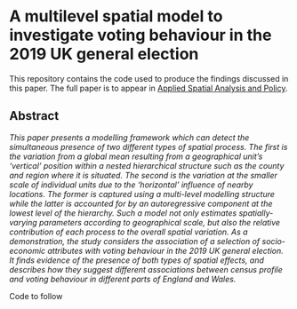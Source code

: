 
<!-- README.md is generated from README.Rmd. Please edit that file -->

# A multilevel spatial model to investigate voting behaviour in the 2019 UK general election

<!-- badges: start -->
<!-- badges: end -->

This repository contains the code used to produce the findings discussed
in this paper. The full paper is to appear in [Applied Spatial Analysis
and Policy](https://link.springer.com/journal/12061).

## Abstract

*This paper presents a modelling framework which can detect the
simultaneous presence of two different types of spatial process. The
first is the variation from a global mean resulting from a geographical
unit’s ‘vertical’ position within a nested hierarchical structure such
as the county and region where it is situated. The second is the
variation at the smaller scale of individual units due to the
‘horizontal’ influence of nearby locations. The former is captured using
a multi-level modelling structure while the latter is accounted for by
an autoregressive component at the lowest level of the hierarchy. Such a
model not only estimates spatially-varying parameters according to
geographical scale, but also the relative contribution of each process
to the overall spatial variation. As a demonstration, the study
considers the association of a selection of socio-economic attributes
with voting behaviour in the 2019 UK general election. It finds evidence
of the presence of both types of spatial effects, and describes how they
suggest different associations between census profile and voting
behaviour in different parts of England and Wales.*

Code to follow
